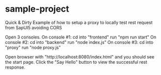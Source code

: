 # sample-project
Quick &amp; Dirty Example of how to setup a proxy to locally test rest request from SapUI5 avoiding CORS

Open 3 consoles.
On console #1: cd into "frontend" run "npm run start"
On console #2: cd into "backend" run "node index.js"
On console #3: cd into "proxy" run "node proxy.js"

Open browser with "http://localhost:8080/index.html" and you should see the start page.
Click the "Say Hello" button to view the successful rest response.

